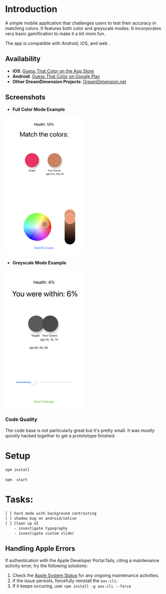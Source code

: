 # Introduction

A simple mobile application that challenges users to test their accuracy in matching colors. It features both color and greyscale modes.
It incorporates very basic gamification to make it a bit more fun.

The app is compatible with Android, iOS, and web .

## Availability

- **iOS**: [Guess That Color on the App Store](https://apps.apple.com/us/app/guess-that-color/id6479181014)
- **Android**: [Guess That Color on Google Play](https://play.google.com/store/apps/details?id=com.jasonify.valuegame&hl=es_MX&gl=US)
- **Other DreamDimension Projects**: [DreamDimension.net](https://dreamdimension.net)

## Screenshots

- **Full Color Mode Example**
<img src="assets/screenshots/screenshot1.png" alt="Color Matching Game - Full Color Mode" width="250"/>

- **Greyscale Mode Example**
<img src="assets/screenshots/screenshot2.png" alt="Color Matching Game - Greyscale Mode" width="250"/>



### Code Quality
The code base is not particularly great but it's pretty small. It was mostly quickly hacked together to get a protototype finished.
# Setup
```
npm install

npm  start
```

# Tasks:
    [ ] hard mode with background contrasting
    [ ] shadow bug on android/native
    [ ] Clean up UI
        - investigate typography
        - investigate custom slider


## Handling Apple Errors

If authentication with the Apple Developer Portal fails, citing a maintenance activity error, try the following solutions:

1. Check the [Apple System Status](https://developer.apple.com/system-status/) for any ongoing maintenance activities.
2. If the issue persists, forcefully reinstall the `eas-cli`:
3. If it keeps occuring, use:
`npm install -g eas-cli --force`

